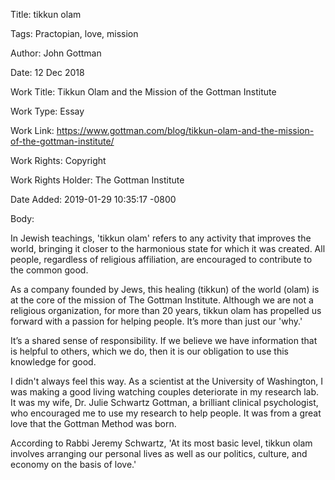 Title:  tikkun olam

Tags:   Practopian, love, mission

Author: John Gottman

Date:   12 Dec 2018

Work Title: Tikkun Olam and the Mission of the Gottman Institute

Work Type: Essay

Work Link: https://www.gottman.com/blog/tikkun-olam-and-the-mission-of-the-gottman-institute/

Work Rights: Copyright

Work Rights Holder: The Gottman Institute

Date Added: 2019-01-29 10:35:17 -0800

Body: 

In Jewish teachings, 'tikkun olam' refers to any activity that improves the world, bringing it closer to the harmonious state for which it was created. All people, regardless of religious affiliation, are encouraged to contribute to the common good.

As a company founded by Jews, this healing (tikkun) of the world (olam) is at the core of the mission of The Gottman Institute. Although we are not a religious organization, for more than 20 years, tikkun olam has propelled us forward with a passion for helping people. It’s more than just our 'why.'

It’s a shared sense of responsibility. If we believe we have information that is helpful to others, which we do, then it is our obligation to use this knowledge for good.

I didn't always feel this way. As a scientist at the University of Washington, I was making a good living watching couples deteriorate in my research lab. It was my wife, Dr. Julie Schwartz Gottman, a brilliant clinical psychologist, who encouraged me to use my research to help people. It was from a great love that the Gottman Method was born.

According to Rabbi Jeremy Schwartz, 'At its most basic level, tikkun olam involves arranging our personal lives as well as our politics, culture, and economy on the basis of love.'
